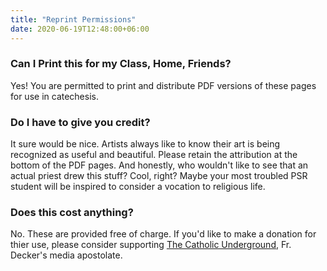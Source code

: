 ```yaml
---
title: "Reprint Permissions"
date: 2020-06-19T12:48:00+06:00
---
```


### Can I Print this for my Class, Home, Friends?
Yes! You are permitted to print and distribute PDF versions of these pages for use in catechesis.

### Do I have to give you credit?
It sure would be nice. Artists always like to know their art is being recognized as useful and beautiful. Please retain the attribution at the bottom of the PDF pages. And honestly, who wouldn't like to see that an actual priest drew this stuff? Cool, right? Maybe your most troubled PSR student will be inspired to consider a vocation to religious life.

### Does this cost anything?
No. These are provided free of charge. If you'd like to make a donation for thier use, please consider supporting [The Catholic Underground](https://catholicunderground.com), Fr. Decker's media apostolate.
